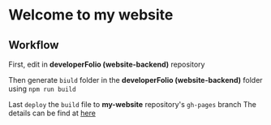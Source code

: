 # Welcome to my website

## Workflow 

First, edit in **developerFolio (website-backend)** repository

Then generate `biuld` folder in the **developerFolio (website-backend)** folder using
`npm run build`

Last `deploy` the `build` file to **my-website** repository's `gh-pages` branch
The details can be find at [here](https://chengmatengblog.netlify.app/post/2fbd.html)
